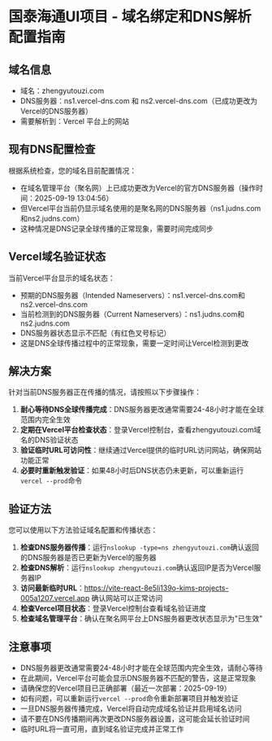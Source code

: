 # 国泰海通UI项目 - 域名绑定和DNS解析配置指南

## 域名信息
- 域名：zhengyutouzi.com
- DNS服务器：ns1.vercel-dns.com 和 ns2.vercel-dns.com（已成功更改为Vercel的DNS服务器）
- 需要解析到：Vercel 平台上的网站

## 现有DNS配置检查

根据系统检查，您的域名目前配置情况：
- 在域名管理平台（聚名网）上已成功更改为Vercel的官方DNS服务器（操作时间：2025-09-19 13:04:56）
- 但Vercel平台当前仍显示域名使用的是聚名网的DNS服务器（ns1.judns.com和ns2.judns.com）
- 这种情况是DNS记录全球传播的正常现象，需要时间完成同步

## Vercel域名验证状态

当前Vercel平台显示的域名状态：
- 预期的DNS服务器（Intended Nameservers）：ns1.vercel-dns.com和ns2.vercel-dns.com
- 当前检测到的DNS服务器（Current Nameservers）：ns1.judns.com和ns2.judns.com
- DNS服务器状态显示不匹配（有红色叉号标记）
- 这是DNS全球传播过程中的正常现象，需要一定时间让Vercel检测到更改

## 解决方案

针对当前DNS服务器正在传播的情况，请按照以下步骤操作：

1. **耐心等待DNS全球传播完成**：DNS服务器更改通常需要24-48小时才能在全球范围内完全生效
2. **定期在Vercel平台检查状态**：登录Vercel控制台，查看zhengyutouzi.com域名的DNS验证状态
3. **验证临时URL可访问性**：继续通过Vercel提供的临时URL访问网站，确保网站功能正常
4. **必要时重新触发验证**：如果48小时后DNS状态仍未更新，可以重新运行`vercel --prod`命令

## 验证方法

您可以使用以下方法验证域名配置和传播状态：

1. **检查DNS服务器传播**：运行`nslookup -type=ns zhengyutouzi.com`确认返回的DNS服务器是否已更新为Vercel的服务器
2. **检查DNS解析**：运行`nslookup zhengyutouzi.com`确认返回IP是否为Vercel服务器IP
3. **访问最新临时URL**：https://vite-react-8e5li139o-kims-projects-005a1207.vercel.app 确认网站可以正常访问
4. **检查Vercel项目状态**：登录Vercel控制台查看域名验证进度
5. **检查域名管理平台**：确认在聚名网平台上DNS服务器更改状态显示为"已生效"

## 注意事项
- DNS服务器更改通常需要24-48小时才能在全球范围内完全生效，请耐心等待
- 在此期间，Vercel平台可能会显示DNS服务器不匹配的警告，这是正常现象
- 请确保您的Vercel项目已正确部署（最近一次部署：2025-09-19）
- 如有问题，可以重新运行`vercel --prod`命令重新部署项目并触发验证
- 一旦DNS服务器传播完成，Vercel将自动完成域名验证并启用域名访问
- 请不要在DNS传播期间再次更改DNS服务器设置，这可能会延长验证时间
- 临时URL将一直可用，直到域名验证完成并正常工作